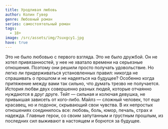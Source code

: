 ```yaml
---
title: Уродливая любовь
author: Колин Гувер
genre: Любовный роман
series: самостоятельный роман
tags:
  - 18+
image: /src/assets/img/7suxgcy1.jpg
have: true
---
```

Это не было любовью с первого взгляда. Это не было дружбой. Он не хотел привязанностей, у нее не хватало времени на серьезные отношения. Поэтому они решили просто получать удовольствие. Но легко ли придерживаться установленных правил: никогда не спрашивать о прошлом и не надеяться на будущее? Особенно когда притяжение между вами так сильно, что думать трезво не получается. История любви двух совершенно разных людей, которые отчаянно нуждаются в друг друге. Тейт — сильная и колючая девушка, не привыкшая зависеть от кого-либо. Майлз — сложный человек, тот еще красавец, но и подонок, скрывающий свои чувства. В их непростых отношениях соединилось все: любовь, боль, юмор, печаль, страх и надежда. Главные герои, со своим запутанным и грустным прошлым, из последних сил выживают в настоящем и борются за будущее.
